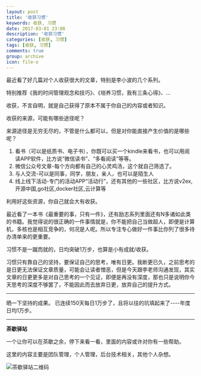 ```yaml
---
layout: post
title: '收获习惯'
keywords: 收获, 习惯
date: 2017-03-01 23:08
description: '收获习惯'
categories: [收获, 习惯]
tags: [收获, 习惯]
comments: true
group: archive
icon: file-o
---
```


最近看了好几篇对个人收获很大的文章，特别是李小波的几个系列。

特别推荐《我的时间管理观念和技巧》、《培养习惯，我有三条心得》、...

收获，不言自明，就是自己获得了原本不属于你自己的内容或者知识。

收获的来源，可能有哪些途径呢？

<!-- more -->

来源途径是无穷无尽的，不管是什么都可以，但是对你能直接产生价值的是哪些呢？
1. 看书（可以是纸质书、电子书），你既可以买一个kindle来看书，也可以用阅读APP软件，比方说“微信读书”、“多看阅读”等等。
2. 微信公众号文章-每个方向都有自己的心灵鸡汤，这个就自己筛选了。
3. 与人交流-可以是同事，同学，朋友，亲人，也可以是陌生人
4. 线上线下活动-专门的活动APP“活动行”，还有其他的一些社区，比方说v2ex,开源中国,go社区,docker社区,云计算等

利用好这些资源，你自己就会大有收获。


最近看了一本书《最重要的事，只有一件》，还有励志系列里面还有N多诸如此类的书籍。我觉得说的很正确的一件事情就是，你不能把自己当做超人，即便是计算机，多核也是相互竞争的，何况是人呢。所以专注专心做好一件事比你列了很多待办清单来的更重要。

习惯不是一蹴而就的，日均突破1万步，也算是小有成就/收获。

习惯只有靠自己的坚持，要保证自己的思考，唯有日更。我断更已久，之前思考的是日更无法保证文章质量，可能会让读者憎恶，但是今天跟李老师沟通发现，其实文章的日更更多是对自己思考的一个见证，即便是再没有深度，那也只是说明你今天思考的深度不够罢了，不能因此而去放弃日更，放弃自己的提升方式。

----

晒一下坚持的成果。
已连续150天每日1万步了，且将以往的坑填起来了----年度日均1万步。

----

**茶歇驿站**

一个让你可以在茶歇之余，停下来看一看，里面的内容或许对你有一些帮助。

这里的内容主要是团队管理，个人管理，后台技术相关，其他个人杂想。

![茶歇驿站二维码](http://ww4.sinaimg.cn/large/824dcde4gw1f358o5j022j20by0bywf8.jpg)
